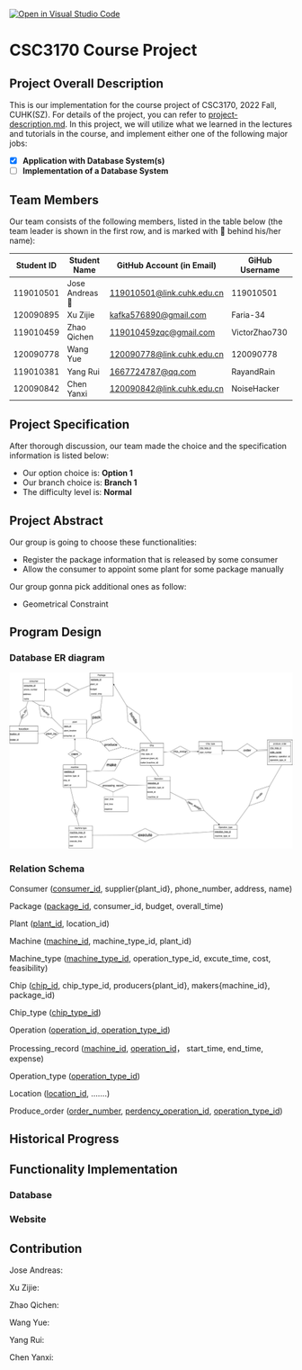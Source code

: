 [![Open in Visual Studio Code](https://classroom.github.com/assets/open-in-vscode-c66648af7eb3fe8bc4f294546bfd86ef473780cde1dea487d3c4ff354943c9ae.svg)](https://classroom.github.com/online_ide?assignment_repo_id=9425721&assignment_repo_type=AssignmentRepo)
# CSC3170 Course Project

## Project Overall Description

This is our implementation for the course project of CSC3170, 2022 Fall, CUHK(SZ). For details of the project, you can refer to [project-description.md](project-description.md). In this project, we will utilize what we learned in the lectures and tutorials in the course, and implement either one of the following major jobs:

<!-- Please fill in "x" to replace the blank space between "[]" to tick the todo item; it's ticked on the first one by default. -->

- [x] **Application with Database System(s)**
- [ ] **Implementation of a Database System**

## Team Members

Our team consists of the following members, listed in the table below (the team leader is shown in the first row, and is marked with 🚩 behind his/her name):

<!-- change the info below to be the real case -->

| Student ID | Student Name   | GitHub Account (in Email)   | GiHub Username |
| ---------- | -------------- | --------------------------  | -------------- |
| 119010501  | Jose Andreas🚩 | 119010501@link.cuhk.edu.cn  |  119010501     |
| 120090895  | Xu Zijie       | kafka576890@gmail.com       |   Faria-34     |
| 119010459  | Zhao Qichen    | 119010459zqc@gmail.com      |  VictorZhao730 |
| 120090778  | Wang Yue       | 120090778@link.cuhk.edu.cn  |   120090778    |
| 119010381  | Yang Rui       | 1667724787@qq.com           |   RayandRain   |
| 120090842  | Chen Yanxi     | 120090842@link.cuhk.edu.cn  |   NoiseHacker  |

## Project Specification

<!-- You should remove the terms/sentence that is not necessary considering your option/branch/difficulty choice -->

After thorough discussion, our team made the choice and the specification information is listed below:

- Our option choice is: **Option 1**
- Our branch choice is: **Branch 1**
- The difficulty level is: **Normal**


## Project Abstract
Our group is going to choose these functionalities:
- Register the package information that is released by some consumer
- Allow the consumer to appoint some plant for some package manually

Our group gonna pick additional ones as follow:
- Geometrical Constraint
## Program Design

### Database ER diagram
   ![the ER diagram](ER_graph.png)
### Relation Schema
Consumer (<u>consumer_id</u>, supplier{plant_id}, phone_number, address, name)</p>
Package (<u>package_id</u>, consumer_id, budget, overall_time)</p>
Plant (<u>plant_id</u>, location_id)</p>
Machine (<u>machine_id</u>, machine_type_id, plant_id)</p>
Machine_type (<u>machine_type_id</u>, operation_type_id, excute_time, cost, feasibility)</p>
Chip (<u>chip_id</u>, chip_type_id, producers{plant_id}, makers{machine_id}, package_id)</p>
Chip_type (<u>chip_type_id</u>)</p>
Operation (<u>operation_id, operation_type_id</u>)</p>
Processing_record (<u>machine_id</u>, <u>operation_id</u>， start_time, end_time, expense)</p>
Operation_type (<u>operation_type_id</u>)</p>
Location (<u>location_id</u>, …….)</p>
Produce_order (<u>order_number</u>, <u>perdency_operation_id</u>, <u>operation_type_id</u>)</p>
## Historical Progress
## Functionality Implementation
### Database
### Website
## Contribution

Jose Andreas: </p>
Xu Zijie: </p>
Zhao Qichen: </p>
Wang Yue: </p>
Yang Rui: </p>
Chen Yanxi: </p>